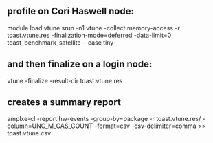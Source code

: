 ## profile on Cori Haswell node:
module load vtune
srun -n1 vtune -collect memory-access -r toast.vtune.res -finalization-mode=deferred -data-limit=0 toast_benchmark_satellite --case tiny

## and then finalize on a login node: 
vtune -finalize -result-dir toast.vtune.res

## creates a summary report 
amplxe-cl -report hw-events -group-by=package -r toast.vtune.res/ -column=UNC_M_CAS_COUNT -format=csv -csv-delimiter=comma >> toast.vtune.csv
